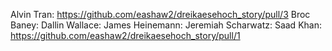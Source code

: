 Alvin Tran: https://github.com/eashaw2/dreikaesehoch_story/pull/3
Broc Baney:
Dallin Wallace:
James Heinemann:
Jeremiah Scharwatz:
Saad Khan: https://github.com/eashaw2/dreikaesehoch_story/pull/1
